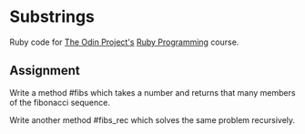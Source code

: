 # Substrings

Ruby code for [The Odin Project's](https://www.theodinproject.com/) [Ruby Programming](https://www.theodinproject.com/courses/ruby-programming/lessons/recursion) course.

## Assignment

Write a method #fibs which takes a number and returns that many members of the fibonacci sequence.

Write another method #fibs_rec which solves the same problem recursively.
